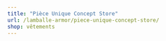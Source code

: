 ```yaml
---
title: "Pièce Unique Concept Store"
url: /lamballe-armor/piece-unique-concept-store/
shop: vêtements
---
```

